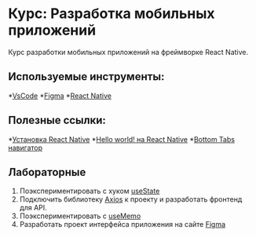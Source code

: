 # Курс: Разработка мобильных приложений

Курс разработки мобильных приложений на фреймворке React Native.

## Используемые инструменты:
*[VsCode](https://code.visualstudio.com/Download)
*[Figma](https://www.figma.com/)
*[React Native](https://reactnative.dev/)

## Полезные ссылки:
*[Установка React Native](https://reactnative.dev/docs/environment-setup)
*[Hello world! на React Native](https://reactnative.dev/docs/tutorial)
*[Bottom Tabs навигатор](https://reactnavigation.org/docs/bottom-tab-navigator/)

## Лабораторные
1. Поэкспериментировать с хуком [useState](https://reactjs.org/docs/hooks-reference.html#usestate)
2. Подключить библиотеку [Axios](https://aboutreact.com/react-native-axios/) к проекту и разработать фронтенд для API.
3. Поэкспериментировать с [useMemo](https://reactjs.org/docs/hooks-reference.html#usememo)
4. Разработать проект интерфейса приложения на сайте [Figma](https://www.figma.com/)